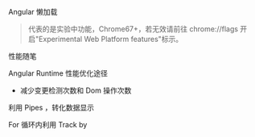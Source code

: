
Angular 懒加载

<!-- more -->

> <i class="fa fa-exclamation"></i> 代表的是实验中功能，Chrome67+，若无效请前往 chrome://flags 开启"Experimental Web Platform features"标示。

性能随笔

<!-- more -->

Angular Runtime 性能优化途径

- 减少变更检测次数和 Dom 操作次数

利用 Pipes ，转化数据显示

For 循环内利用 Track by
